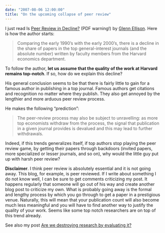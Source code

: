 ```yaml
---
date: "2007-08-06 12:00:00"
title: "On the upcoming collapse of peer review"
---
```




I just read Is [Peer Review in Decline?](http://isites.harvard.edu/fs/docs/icb.topic74911.files/Paper3_3-5_Ellison.pdf) (PDF warning!) by [Glenn Ellison](http://econ-www.mit.edu/faculty/index.htm?prof_id=gellison). Here is how the author starts:

> Comparing the early 1990&rsquo;s with the early 2000&rsquo;s, there is a decline in the share of papers in the top general-interest journals (and the absolute number) written by faculty members from the Harvard economics department.



To follow the author, __let us assume that the quality of the work at Harvard remains top-notch__. If so, how do we explain this decline?

His general conclusion seems to be that there is fairly little to gain for a famous author in publishing in a top journal. Famous authors get citations and recognition no matter where they publish. They also get annoyed by the lengthier and more arduous peer review process.

He makes the following &ldquo;prediction&rdquo;:

>The peer-review process may also be subject to unravelling: as more top economists withdraw from the process, the signal that publication<br/>
in a given journal provides is devalued and this may lead to further withdrawals.



Indeed, if this trends generalizes itself, if top authors stop playing the peer review game, by getting their papers through backdoors (invited papers, more specialized or lesser journals, and so on), why would the little guy put up with harsh peer review?

__Disclaimer__. I think peer review is absolutely essential and it is not going away. This blog, for example, is peer reviewed. If I write about something I do not know well, I can be sure to get comments criticizing my post. It happens regularly that someone will go out of his way and create another blog post to criticize my own. What is probably going away is the formal and lengthy process by which you go through to get a paper in a prestigious venue. Naturally, this will mean that your publication count will also become much less meaningful and you will have to find another way to justify the quality of your work. Seems like some top notch researchers are on top of this trend already.

See also my post [Are we destroying research by evaluating it?](http://www.daniel-lemire.com/blog/archives/2007/04/16/are-we-destroying-research-by-evaluating-it/)

